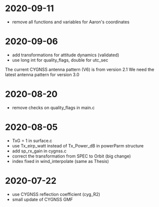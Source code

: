 # 2020-09-11
- remove all functions and variables for Aaron's coordinates

# 2020-09-06
- add transformations for attitude dynamics (validated)
- use long int for quality_flags, double for utc_sec

The current CYGNSS antenna pattern (V6) is from version 2.1
We need the latest antenna pattern for version 3.0

# 2020-08-20
- remove checks on quality_flags in main.c

# 2020-08-05
- TxG = 1 in surface.c
- use Tx_eirp_watt instead of Tx_Power_dB in powerParm structure
- add sp_rx_gain in cygnss.c 
- correct the transformation from SPEC to Orbit (big change)
- index fixed in wind_interpolate (same as Thesis)

# 2020-07-22
- use CYGNSS reflection coefficient (cyg_R2)
- small update of CYGNSS GMF


